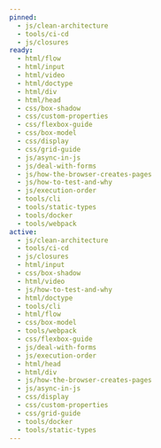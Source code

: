 ```yaml
---
pinned:
  - js/clean-architecture
  - tools/ci-cd
  - js/closures
ready:
  - html/flow
  - html/input
  - html/video
  - html/doctype
  - html/div
  - html/head
  - css/box-shadow
  - css/custom-properties
  - css/flexbox-guide
  - css/box-model
  - css/display
  - css/grid-guide
  - js/async-in-js
  - js/deal-with-forms
  - js/how-the-browser-creates-pages
  - js/how-to-test-and-why
  - js/execution-order
  - tools/cli
  - tools/static-types
  - tools/docker
  - tools/webpack
active:
  - js/clean-architecture
  - tools/ci-cd
  - js/closures
  - html/input
  - css/box-shadow
  - html/video
  - js/how-to-test-and-why
  - html/doctype
  - tools/cli
  - html/flow
  - css/box-model
  - tools/webpack
  - css/flexbox-guide
  - js/deal-with-forms
  - js/execution-order
  - html/head
  - html/div
  - js/how-the-browser-creates-pages
  - js/async-in-js
  - css/display
  - css/custom-properties
  - css/grid-guide
  - tools/docker
  - tools/static-types
---
```


